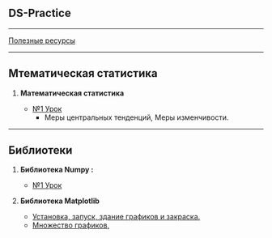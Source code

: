 DS-Practice
---
---
    
[Полезные ресурсы](source/links.md)

---

Мтематическая статистика
---

1. **Математическая статистика**

    - [№1 Урок ](matstat/Lesson_1.md)
      - Меры центральных тенденций, Меры изменчивости.


---
Библиотеки
---

1. **Библиотека Numpy :**

    - [№1 Урок ](numpy/Lesson_1.md)


2. **Библиотека Matplotlib**       
     
     - [Установка, запуск, здание графиков и закраска. ](matplotlib/Lesson_1.md)
     - [Множество графиков, ](matplotlib/Lesson_2.md)

